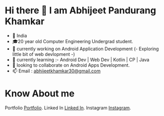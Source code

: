 # Hi there 👋 I am Abhijeet Pandurang Khamkar

- 💖 India
- 🎓20 year old Computer Engineering Undergrad student.
- 📱 currently working on Android Application Development (- Exploring little bit of web devlopment -)
- 🏫 currently learning :- Android Dev  | Web Dev | Kotlin | CP | Java
- 👯 looking to collaborate on Android Apps Development.
- 📫 Email : abhijeetkhamkar30@gmail.com 

# Know About me
Portfolio [Portfolio]().
Linked In [Linked In]().
Instagram [Instagram]().

